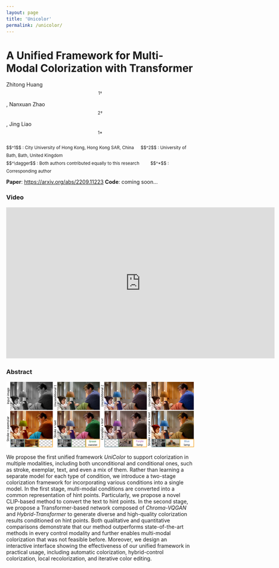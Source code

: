 ```yaml
---
layout: page
title: 'Unicolor'
permalink: /unicolor/
---
```


# A Unified Framework for Multi-Modal Colorization with Transformer

Zhitong Huang $$^{1 \dagger}$$,  Nanxuan Zhao $$^{2 \dagger}$$ ,  Jing Liao $$^{1*}$$

<sub>
$$^1$$ : City University of Hong Kong, Hong Kong SAR, China &emsp; $$^2$$ : University of Bath, Bath, United Kingdom
</sub>
<br />
<sub>
$$^\dagger$$ : Both authors contributed equally to this research &emsp;&emsp; $$^*$$ : Corresponding author
</sub>

**Paper**: https://arxiv.org/abs/2209.11223  **Code**: coming soon...

### Video
<iframe
    width="720"
    height="405"
    src="https://www.youtube.com/embed/s4KVWqqGYBc"
    frameborder="0"
    allow="autoplay; encrypted-media"
    allowfullscreen
>
</iframe>

### Abstract
![alt text](./figures/teaser.png)

We propose the first unified framework *UniColor* to support colorization in multiple modalities, including both unconditional and conditional ones, such as stroke, exemplar, text, and even a mix of them. Rather than learning a separate model for each type of condition, we introduce a two-stage colorization framework for incorporating various conditions into a single model. In the first stage, multi-modal conditions are converted into a common representation of hint points. Particularly, we propose a novel CLIP-based method to convert the text to hint points. In the second stage, we propose a Transformer-based network composed of *Chroma-VQGAN* and *Hybrid-Transformer* to generate diverse and high-quality colorization results conditioned on hint points. Both qualitative and quantitative comparisons demonstrate that our method outperforms state-of-the-art methods in every control modality and further enables multi-modal colorization that was not feasible before. Moreover, we design an interactive interface showing the effectiveness of our unified framework in practical usage, including automatic colorization, hybrid-control colorization, local recolorization, and iterative color editing.